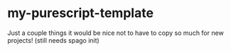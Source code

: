 # my-purescript-template
Just a couple things it would be nice not to have to copy so much for new projects! (still needs spago init)
